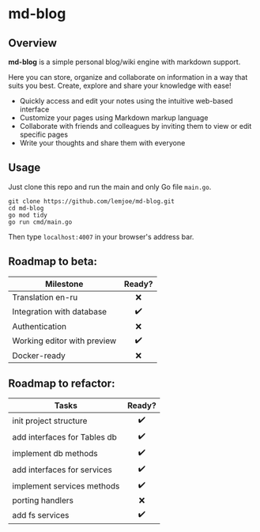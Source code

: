 # md-blog

## Overview

**md-blog** is a simple personal blog/wiki engine with markdown support.

Here you can store, organize and collaborate on information in a way that suits you best. Create, explore and share your knowledge with ease!

- Quickly access and edit your notes using the intuitive web-based interface
- Customize your pages using Markdown markup language
- Collaborate with friends and colleagues by inviting them to view or edit specific pages
- Write your thoughts and share them with everyone

## Usage

Just clone this repo and run the main and only Go file `main.go`.

```
git clone https://github.com/lemjoe/md-blog.git
cd md-blog
go mod tidy
go run cmd/main.go
```

Then type `localhost:4007` in your browser's address bar.

## Roadmap to beta:

| Milestone                   |       Ready?       |
| --------------------------- | :----------------: |
| Translation en-ru           |        :x:         |
| Integration with database   | :heavy_check_mark: |
| Authentication              |        :x:         |
| Working editor with preview | :heavy_check_mark: |
| Docker-ready                |        :x:         |

## Roadmap to refactor:

| Tasks                        |       Ready?       |
| ---------------------------- | :----------------: |
| init project structure       | :heavy_check_mark: |
| add interfaces for Tables db | :heavy_check_mark: |
| implement db methods         | :heavy_check_mark: |
| add interfaces for services  | :heavy_check_mark: |
| implement services methods   | :heavy_check_mark: |
| porting handlers             |        :x:         |
| add fs services              | :heavy_check_mark: |
